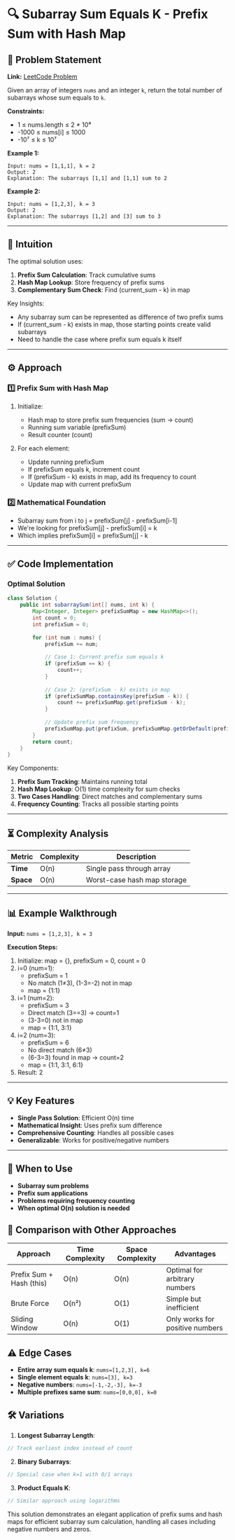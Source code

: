 # 🔍 Subarray Sum Equals K - Prefix Sum with Hash Map

## 📜 Problem Statement
**Link:** [LeetCode Problem](https://leetcode.com/problems/subarray-sum-equals-k/)

Given an array of integers `nums` and an integer `k`, return the total number of subarrays whose sum equals to `k`.

**Constraints:**
- 1 ≤ nums.length ≤ 2 * 10⁴
- -1000 ≤ nums[i] ≤ 1000
- -10⁷ ≤ k ≤ 10⁷

**Example 1:**
```text
Input: nums = [1,1,1], k = 2
Output: 2
Explanation: The subarrays [1,1] and [1,1] sum to 2
```

**Example 2:**
```text
Input: nums = [1,2,3], k = 3
Output: 2
Explanation: The subarrays [1,2] and [3] sum to 3
```

---

## 🧠 Intuition
The optimal solution uses:
1. **Prefix Sum Calculation**: Track cumulative sums
2. **Hash Map Lookup**: Store frequency of prefix sums
3. **Complementary Sum Check**: Find (current_sum - k) in map

Key Insights:
- Any subarray sum can be represented as difference of two prefix sums
- If (current_sum - k) exists in map, those starting points create valid subarrays
- Need to handle the case where prefix sum equals k itself

---

## ⚙️ Approach
### **1️⃣ Prefix Sum with Hash Map**
1. Initialize:
   - Hash map to store prefix sum frequencies (sum → count)
   - Running sum variable (prefixSum)
   - Result counter (count)

2. For each element:
   - Update running prefixSum
   - If prefixSum equals k, increment count
   - If (prefixSum - k) exists in map, add its frequency to count
   - Update map with current prefixSum

### **2️⃣ Mathematical Foundation**
- Subarray sum from i to j = prefixSum[j] - prefixSum[i-1]
- We're looking for prefixSum[j] - prefixSum[i] = k
- Which implies prefixSum[i] = prefixSum[j] - k

---

## ✅ Code Implementation

### Optimal Solution
```java
class Solution {
    public int subarraySum(int[] nums, int k) {
        Map<Integer, Integer> prefixSumMap = new HashMap<>();
        int count = 0;
        int prefixSum = 0;
        
        for (int num : nums) {
            prefixSum += num;
            
            // Case 1: Current prefix sum equals k
            if (prefixSum == k) {
                count++;
            }
            
            // Case 2: (prefixSum - k) exists in map
            if (prefixSumMap.containsKey(prefixSum - k)) {
                count += prefixSumMap.get(prefixSum - k);
            }
            
            // Update prefix sum frequency
            prefixSumMap.put(prefixSum, prefixSumMap.getOrDefault(prefixSum, 0) + 1);
        }
        return count;
    }
}
```

Key Components:
1. **Prefix Sum Tracking**: Maintains running total
2. **Hash Map Lookup**: O(1) time complexity for sum checks
3. **Two Cases Handling**: Direct matches and complementary sums
4. **Frequency Counting**: Tracks all possible starting points

---

## ⏳ Complexity Analysis
| Metric          | Complexity | Description |
|-----------------|------------|-------------|
| **Time**        | O(n)       | Single pass through array |
| **Space**       | O(n)       | Worst-case hash map storage |

---

## 📊 Example Walkthrough

**Input:** `nums = [1,2,3], k = 3`

**Execution Steps:**
1. Initialize: map = {}, prefixSum = 0, count = 0
2. i=0 (num=1):
   - prefixSum = 1
   - No match (1≠3), (1-3=-2) not in map
   - map = {1:1}
3. i=1 (num=2):
   - prefixSum = 3
   - Direct match (3==3) → count=1
   - (3-3=0) not in map
   - map = {1:1, 3:1}
4. i=2 (num=3):
   - prefixSum = 6
   - No direct match (6≠3)
   - (6-3=3) found in map → count=2
   - map = {1:1, 3:1, 6:1}
5. Result: 2

---

## 💡 Key Features
- **Single Pass Solution**: Efficient O(n) time
- **Mathematical Insight**: Uses prefix sum difference
- **Comprehensive Counting**: Handles all possible cases
- **Generalizable**: Works for positive/negative numbers

---

## 🚀 When to Use
- **Subarray sum problems**
- **Prefix sum applications**
- **Problems requiring frequency counting**
- **When optimal O(n) solution is needed**

## 🔄 Comparison with Other Approaches
| Approach         | Time Complexity | Space Complexity | Advantages |
|-----------------|-----------------|------------------|------------|
| Prefix Sum + Hash (this) | O(n) | O(n) | Optimal for arbitrary numbers |
| Brute Force | O(n²) | O(1) | Simple but inefficient |
| Sliding Window | O(n) | O(1) | Only works for positive numbers |

## ⚠️ Edge Cases
- **Entire array sum equals k**: `nums=[1,2,3], k=6`
- **Single element equals k**: `nums=[3], k=3`
- **Negative numbers**: `nums=[-1,-2,-3], k=-3`
- **Multiple prefixes same sum**: `nums=[0,0,0], k=0`

## 🛠 Variations
1. **Longest Subarray Length**:
```java
// Track earliest index instead of count
```

2. **Binary Subarrays**:
```java
// Special case when k=1 with 0/1 arrays
```

3. **Product Equals K**:
```java
// Similar approach using logarithms
```

This solution demonstrates an elegant application of prefix sums and hash maps for efficient subarray sum calculation, handling all cases including negative numbers and zeros.